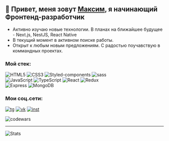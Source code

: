 ## 👋 Привет, меня зовут [Максим](https://t.me/klimetzc), я начинающий Фронтенд-разработчик

- Активно изучаю новые технологии. В планах на ближайшее будущее - Next.js, NestJS, React Native
- В текущий момент в активном поиске работы.
- Открыт к любым новым предложениям. С радостью поучавствую в коммандных проектах.

<!-- <img src="images/file_type_html_icon_130541.svg" width="50px"> -->

### Мой стек:

![HTML5](https://img.shields.io/badge/html5-%23E34F26.svg?style=for-the-badge&logo=html5&logoColor=white) ![CSS3](https://img.shields.io/badge/css3-%231572B6.svg?style=for-the-badge&logo=css3&logoColor=white) ![Styled-components](https://img.shields.io/badge/styled--components-DB7093?style=for-the-badge&logo=styled-components&logoColor=white) ![sass](https://img.shields.io/badge/Sass-CC6699?style=for-the-badge&logo=sass&logoColor=white)  
![JavaScript](https://img.shields.io/badge/javascript-%23323330.svg?style=for-the-badge&logo=javascript&logoColor=%23F7DF1E) ![TypeScript](https://img.shields.io/badge/TypeScript-007ACC?style=for-the-badge&logo=typescript&logoColor=white) ![React](https://img.shields.io/badge/React-20232A?style=for-the-badge&logo=react&logoColor=61DAFB) ![Redux](https://img.shields.io/badge/Redux-593D88?style=for-the-badge&logo=redux&logoColor=white)  
![Express](https://img.shields.io/badge/Express.js-000000?style=for-the-badge&logo=express&logoColor=white)
![MongoDB](https://img.shields.io/badge/MongoDB-4EA94B?style=for-the-badge&logo=mongodb&logoColor=white)
<!-- ![PostgreSQL](https://img.shields.io/badge/PostgreSQL-316192?style=for-the-badge&logo=postgresql&logoColor=white)
![NestJs](https://img.shields.io/badge/nestjs-E0234E?style=for-the-badge&logo=nestjs&logoColor=white)
![Webpack](https://img.shields.io/badge/Webpack-8DD6F9?style=for-the-badge&logo=Webpack&logoColor=white)
![TailwindCSS](https://img.shields.io/badge/Tailwind_CSS-38B2AC?style=for-the-badge&logo=tailwind-css&logoColor=white) 
-->

### Мои соц.сети:

[![tg](https://img.shields.io/badge/Telegram-2CA5E0?style=for-the-badge&logo=telegram&logoColor=white)](https://t.me/klimetzc) 
[![vk](https://img.shields.io/badge/вконтакте-%232E87FB.svg?&style=for-the-badge&logo=vk&logoColor=white)](https://vk.com/klimetzc)
[![inst](https://img.shields.io/badge/Instagram-E4405F?style=for-the-badge&logo=instagram&logoColor=white)](https://instagram.com/klimetzc)

![codewars](https://www.codewars.com/users/klimetzc/badges/micro)

<!-- [![Top Langs](https://github-readme-stats.vercel.app/api/top-langs/?username=klimetzc&layout=compact)](https://github.com/anuraghazra/github-readme-stats) -->
---
![Stats](https://github-profile-summary-cards.vercel.app/api/cards/profile-details?username=klimetzc&theme=default)
<!-- ![Kek](https://activity-graph.herokuapp.com/graph?username=klimetzc&theme=xcode) -->
<!-- ![lang](https://github-readme-stats.vercel.app/api/top-langs/?username=klimetzc) -->
<!-- ![hits](https://hits.seeyoufarm.com/api/count/incr/badge.svg?url=https%3A%2F%2Fgithub.com%2Fklimetzc1212%2Fhit-counter) -->
<!-- ![Metrics](/metrics.plugin.languages.svg)
 -->
